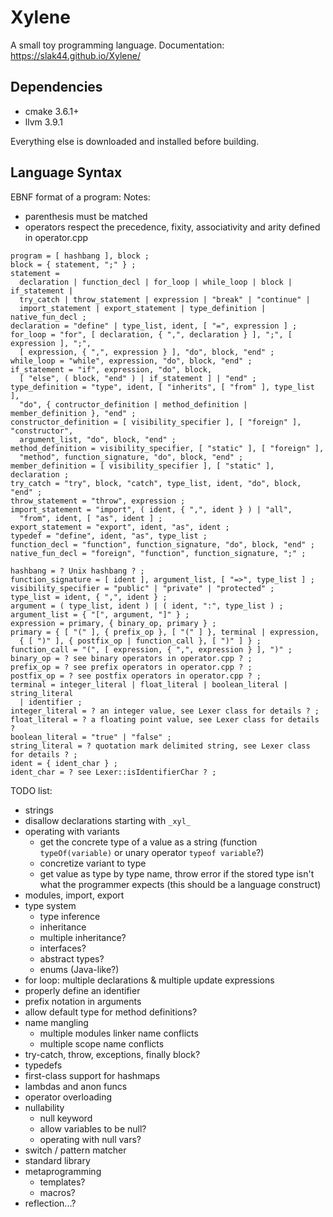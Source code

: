 # Xylene

A small toy programming language.
Documentation: https://slak44.github.io/Xylene/

## Dependencies

- cmake 3.6.1+
- llvm 3.9.1

Everything else is downloaded and installed before building.

## Language Syntax

EBNF format of a program:
Notes:
- parenthesis must be matched
- operators respect the precedence, fixity, associativity and arity defined in operator.cpp
```
program = [ hashbang ], block ;
block = { statement, ";" } ;
statement =
  declaration | function_decl | for_loop | while_loop | block | if_statement |
  try_catch | throw_statement | expression | "break" | "continue" |
  import_statement | export_statement | type_definition | native_fun_decl ;
declaration = "define" | type_list, ident, [ "=", expression ] ;
for_loop = "for", [ declaration, { ",", declaration } ], ";", [ expression ], ";",
  [ expression, { ",", expression } ], "do", block, "end" ;
while_loop = "while", expression, "do", block, "end" ;
if_statement = "if", expression, "do", block,
  [ "else", ( block, "end" ) | if_statement ] | "end" ;
type_definition = "type", ident, [ "inherits", [ "from" ], type_list ],
  "do", { contructor_definition | method_definition | member_definition }, "end" ;
constructor_definition = [ visibility_specifier ], [ "foreign" ], "constructor",
  argument_list, "do", block, "end" ;
method_definition = visibility_specifier, [ "static" ], [ "foreign" ],
  "method", function_signature, "do", block, "end" ;
member_definition = [ visibility_specifier ], [ "static" ], declaration ;
try_catch = "try", block, "catch", type_list, ident, "do", block, "end" ;
throw_statement = "throw", expression ;
import_statement = "import", ( ident, { ",", ident } ) | "all",
  "from", ident, [ "as", ident ] ;
export_statement = "export", ident, "as", ident ;
typedef = "define", ident, "as", type_list ;
function_decl = "function", function_signature, "do", block, "end" ;
native_fun_decl = "foreign", "function", function_signature, ";" ;

hashbang = ? Unix hashbang ? ;
function_signature = [ ident ], argument_list, [ "=>", type_list ] ;
visibility_specifier = "public" | "private" | "protected" ;
type_list = ident, { ",", ident } ;
argument = ( type_list, ident ) | ( ident, ":", type_list ) ;
argument_list = { "[", argument, "]" } ;
expression = primary, { binary_op, primary } ;
primary = { [ "(" ], { prefix_op }, [ "(" ] }, terminal | expression,
  { [ ")" ], { postfix_op | function_call }, [ ")" ] } ;
function_call = "(", [ expression, { ",", expression } ], ")" ;
binary_op = ? see binary operators in operator.cpp ? ;
prefix_op = ? see prefix operators in operator.cpp ? ;
postfix_op = ? see postfix operators in operator.cpp ? ;
terminal = integer_literal | float_literal | boolean_literal | string_literal
  | identifier ;
integer_literal = ? an integer value, see Lexer class for details ? ;
float_literal = ? a floating point value, see Lexer class for details ?
boolean_literal = "true" | "false" ;
string_literal = ? quotation mark delimited string, see Lexer class for details ? ;
ident = { ident_char } ;
ident_char = ? see Lexer::isIdentifierChar ? ;
```
TODO list:
- strings
- disallow declarations starting with `_xyl_`
- operating with variants
  - get the concrete type of a value as a string (function `typeOf(variable)` or unary operator `typeof variable`?)
  - concretize variant to type
  - get value as type by type name, throw error if the stored type isn't what the programmer expects (this should be a language construct)
- modules, import, export
- type system
  - type inference
  - inheritance
  - multiple inheritance?
  - interfaces?
  - abstract types?
  - enums (Java-like?)
- for loop: multiple declarations & multiple update expressions
- properly define an identifier
- prefix notation in arguments
- allow default type for method definitions?
- name mangling
  - multiple modules linker name conflicts
  - multiple scope name conflicts
- try-catch, throw, exceptions, finally block?
- typedefs
- first-class support for hashmaps
- lambdas and anon funcs
- operator overloading
- nullability
  - null keyword
  - allow variables to be null?
  - operating with null vars?
- switch / pattern matcher
- standard library
- metaprogramming
  - templates?
  - macros?
- reflection...?
